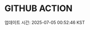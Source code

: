 # GITHUB ACTION
  <!-- START_UPDATED_TIME -->
  업데이트 시간: 2025-07-05 00:52:46 KST
  <!-- END_UPDATED_TIME -->
